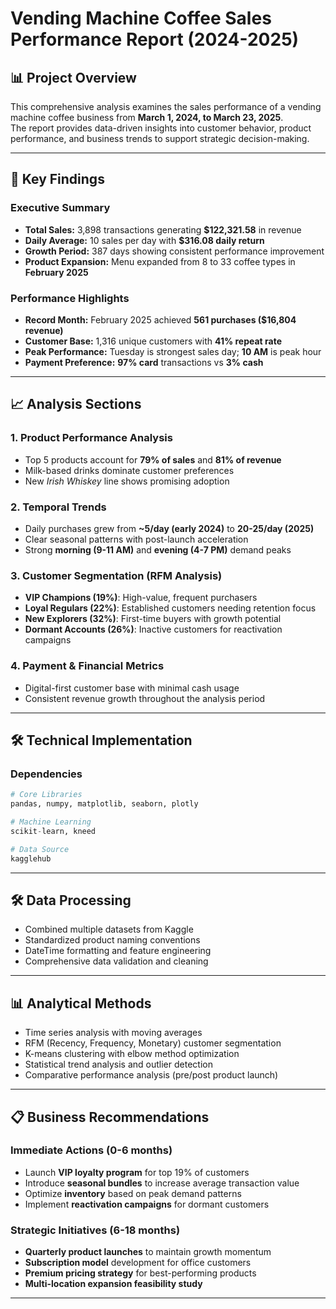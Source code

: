 # Vending Machine Coffee Sales Performance Report (2024-2025)

## 📊 Project Overview  
This comprehensive analysis examines the sales performance of a vending machine coffee business from **March 1, 2024, to March 23, 2025**.  
The report provides data-driven insights into customer behavior, product performance, and business trends to support strategic decision-making.

---

## 🎯 Key Findings  

### Executive Summary  
- **Total Sales:** 3,898 transactions generating **$122,321.58** in revenue  
- **Daily Average:** 10 sales per day with **$316.08 daily return**  
- **Growth Period:** 387 days showing consistent performance improvement  
- **Product Expansion:** Menu expanded from 8 to 33 coffee types in **February 2025**

### Performance Highlights  
- **Record Month:** February 2025 achieved **561 purchases ($16,804 revenue)**  
- **Customer Base:** 1,316 unique customers with **41% repeat rate**  
- **Peak Performance:** Tuesday is strongest sales day; **10 AM** is peak hour  
- **Payment Preference:** **97% card** transactions vs **3% cash**

---

## 📈 Analysis Sections  

### 1. Product Performance Analysis  
- Top 5 products account for **79% of sales** and **81% of revenue**  
- Milk-based drinks dominate customer preferences  
- New *Irish Whiskey* line shows promising adoption  

### 2. Temporal Trends  
- Daily purchases grew from **~5/day (early 2024)** to **20-25/day (2025)**  
- Clear seasonal patterns with post-launch acceleration  
- Strong **morning (9-11 AM)** and **evening (4-7 PM)** demand peaks  

### 3. Customer Segmentation (RFM Analysis)  
- **VIP Champions (19%)**: High-value, frequent purchasers  
- **Loyal Regulars (22%)**: Established customers needing retention focus  
- **New Explorers (32%)**: First-time buyers with growth potential  
- **Dormant Accounts (26%)**: Inactive customers for reactivation campaigns  

### 4. Payment & Financial Metrics  
- Digital-first customer base with minimal cash usage  
- Consistent revenue growth throughout the analysis period  

---

## 🛠️ Technical Implementation  

### Dependencies  
```python
# Core Libraries
pandas, numpy, matplotlib, seaborn, plotly

# Machine Learning
scikit-learn, kneed

# Data Source
kagglehub
```

---

## 🛠️ Data Processing  
- Combined multiple datasets from Kaggle  
- Standardized product naming conventions  
- DateTime formatting and feature engineering  
- Comprehensive data validation and cleaning  

---

## 📊 Analytical Methods  
- Time series analysis with moving averages  
- RFM (Recency, Frequency, Monetary) customer segmentation  
- K-means clustering with elbow method optimization  
- Statistical trend analysis and outlier detection  
- Comparative performance analysis (pre/post product launch)  

---

## 📋 Business Recommendations  

### Immediate Actions (0-6 months)  
- Launch **VIP loyalty program** for top 19% of customers  
- Introduce **seasonal bundles** to increase average transaction value  
- Optimize **inventory** based on peak demand patterns  
- Implement **reactivation campaigns** for dormant customers  

### Strategic Initiatives (6-18 months)  
- **Quarterly product launches** to maintain growth momentum  
- **Subscription model** development for office customers  
- **Premium pricing strategy** for best-performing products  
- **Multi-location expansion feasibility study**  

---
 

